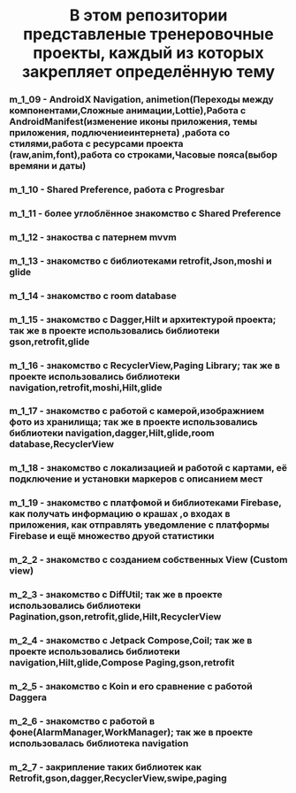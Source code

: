 <h1 align="center">В этом репозитории представленые тренеровочные проекты, каждый из которых закрепляет определённую тему</h1>

<h3 align="left">m_1_09 - AndroidX Navigation, animetion(Переходы между компонентами,Сложные анимации,Lottie),Работа с AndroidManifest(изменение иконы приложения, темы приложения, подлючениеинтернета) ,работа со стилями,работа с ресурсами проекта (raw,anim,font),работа со строками,Часовые пояса(выбор времяни и даты)</h3>
<h3 align="left">m_1_10 - Shared Preference, работа с Progresbar</h3>
<h3 align="left">m_1_11 - более углоблённое знакомство с Shared Preference</h3>
<h3 align="left">m_1_12 - знакоства c патернем mvvm</h3>
<h3 align="left">m_1_13 - знакомство с библиотеками retrofit,Json,moshi и glide</h3>
<h3 align="left">m_1_14 - знакомство с room database</h3>
<h3 align="left">m_1_15 - знакомство с Dagger,Hilt и архитектурой проекта; так же в проекте использовались библиотеки gson,retrofit,glide</h3>
<h3 align="left">m_1_16 - знакомство с RecyclerView,Paging Library; так же в проекте использовались библиотеки navigation,retrofit,moshi,Hilt,glide</h3>
<h3 align="left">m_1_17 - знакомство с работой с камерой,изображнием фото из хранилища; так же в проекте использовались библиотеки navigation,dagger,Hilt,glide,room database,RecyclerView</h3>
<h3 align="left">m_1_18 - знакомство с локализацией и работой с картами, её подключение и  установки маркеров с описанием мест</h3>
<h3 align="left">m_1_19 - знакомство с платфомой и библиотеками Firebase, как получать информацию о крашах ,о входах в приложения, как отправлять уведомление с платформы Firebase и ещё множество друой статистики</h3>
<h3 align="left">m_2_2 - знакомство с созданием собственных View (Custom view)</h3>
<h3 align="left">m_2_3 - знакомство с DiffUtil; так же в проекте использовались библиотеки Pagination,gson,retrofit,glide,Hilt,RecyclerView</h3>
<h3 align="left">m_2_4 - знакомство с Jetpack Compose,Coil; так же в проекте использовались библиотеки navigation,Hilt,glide,Compose Paging,gson,retrofit</h3>
<h3 align="left">m_2_5 - знакомство с Koin и его сравнение с работой Daggera</h3>
<h3 align="left">m_2_6 - знакомство с работой в фоне(AlarmManager,WorkManager); так же в проекте использовалась библиотека navigation</h3>
<h3 align="left">m_2_7 -  закрипление таких библиотек как Retrofit,gson,dagger,RecyclerView,swipe,paging</h3>
